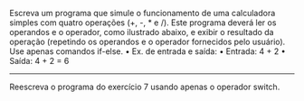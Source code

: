 Escreva um programa que simule o funcionamento de uma
calculadora simples com quatro operações (+, -, * e /). Este
programa deverá ler os operandos e o operador, como
ilustrado abaixo, e exibir o resultado da operação (repetindo
os operandos e o operador fornecidos pelo usuário). Use
apenas comandos if-else.
• Ex. de entrada e saída:
• Entrada: 4 + 2
• Saída: 4 + 2 = 6

________________________________________________________________

Reescreva o programa do exercício 7 usando apenas o
operador switch.